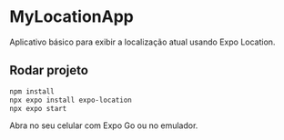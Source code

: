 # MyLocationApp

Aplicativo básico para exibir a localização atual usando Expo Location.

## Rodar projeto

```bash
npm install
npx expo install expo-location
npx expo start
```

Abra no seu celular com Expo Go ou no emulador.
